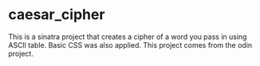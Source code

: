 # caesar_cipher
This is a sinatra project that creates a cipher of a word you pass in using ASCll table. 
Basic CSS was also applied.
This project comes from the odin project.


